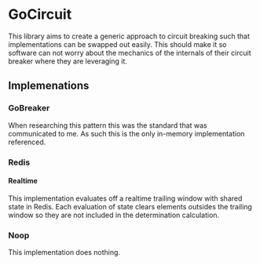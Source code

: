 # GoCircuit

This library aims to create a generic approach to circuit breaking such that implementations can be swapped out easily. This should make it so software can not worry about the mechanics of the internals of their circuit breaker where they are leveraging it.

## Implemenations

### GoBreaker

When researching this pattern this was the standard that was communicated to me. As such this is the only in-memory implementation referenced.

### Redis

#### Realtime

This implementation evaluates off a realtime trailing window with shared state in Redis. Each evaluation of state clears elements outsides the trailing window so they are not included in the determination calculation.

### Noop

This implementation does nothing.